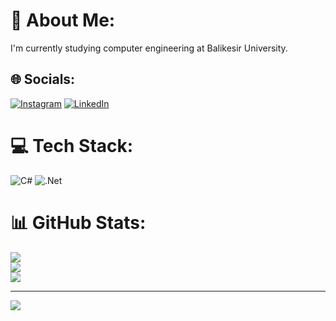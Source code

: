 # 💫 About Me:
 I'm currently studying computer engineering at Balikesir University.


## 🌐 Socials:
 [![Instagram](https://img.shields.io/badge/Instagram-%23E4405F.svg?logo=Instagram&logoColor=white)](https://instagram.com/mehmetturuncx) [![LinkedIn](https://img.shields.io/badge/LinkedIn-%230077B5.svg?logo=linkedin&logoColor=white)](https://www.linkedin.com/in/mehmet-turun%C3%A7-434bb9291/) 

# 💻 Tech Stack:
![C#](https://img.shields.io/badge/c%23-%23239120.svg?style=for-the-badge&logo=csharp&logoColor=white) ![.Net](https://img.shields.io/badge/.NET-5C2D91?style=for-the-badge&logo=.net&logoColor=white)
# 📊 GitHub Stats:
![](https://github-readme-stats.vercel.app/api?username=mehmetturuncx&theme=dark&hide_border=false&include_all_commits=false&count_private=false)<br/>
![](https://github-readme-streak-stats.herokuapp.com/?user=mehmetturuncx&theme=dark&hide_border=false)<br/>
![](https://github-readme-stats.vercel.app/api/top-langs/?username=mehmetturuncx&theme=dark&hide_border=false&include_all_commits=false&count_private=false&layout=compact)

---
[![](https://visitcount.itsvg.in/api?id=mehmetturuncx&icon=0&color=0)](https://visitcount.itsvg.in)

<!-- Proudly created with GPRM ( https://gprm.itsvg.in ) -->
